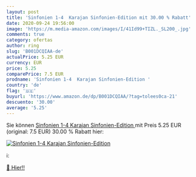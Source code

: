 ```yaml
---
layout: post
title: 'Sinfonien 1-4  Karajan Sinfonien-Edition mit 30.00 % Rabatt'
date: 2020-09-24 19:56:00
image: 'https://m.media-amazon.com/images/I/41Id99+TIZL._SL200_.jpg'
comments: true
category: ofertas
author: ring
slug: 'B001DCQIAA-de'
actualPrice: 5.25 EUR
currency: EUR
price: 5.25
comparePrice: 7.5 EUR
prodname: 'Sinfonien 1-4  Karajan Sinfonien-Edition '
country: 'de'
flag: '🇩🇪'
buyurl: 'https://www.amazon.de/dp/B001DCQIAA/?tag=tolees0ca-21'
descuento: '30.00'
average: '5.25'
---
```


Sie können [Sinfonien 1-4  Karajan Sinfonien-Edition ](https://www.amazon.de/dp/B001DCQIAA/?tag=tolees0ca-21) mit Preis 5.25 EUR (original: 7.5 EUR) 30.00 % Rabatt hier:

[![Sinfonien 1-4  Karajan Sinfonien-Edition](https://m.media-amazon.com/images/I/41Id99+TIZL._SL200_.jpg)](https://www.amazon.de/dp/B001DCQIAA/?tag=tolees0ca-21)

ℹ️:


[🛒 Hier!!](https://www.amazon.de/dp/B001DCQIAA/?tag=tolees0ca-21)
